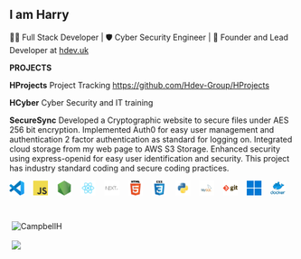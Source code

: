 ## I am Harry
👨‍💻 Full Stack Developer | 🛡️ Cyber Security Engineer | 🚀 Founder and Lead Developer at [hdev.uk](https://hdev.uk)

**PROJECTS**

**HProjects**
Project Tracking
https://github.com/Hdev-Group/HProjects

**HCyber**
Cyber Security and IT training


**SecureSync**
Developed a Cryptographic website to secure files under AES 256 bit encryption.
Implemented Auth0 for easy user management and authentication 2 factor authentication as standard for logging on.
Integrated cloud storage from my web page to AWS S3 Storage.
Enhanced security using express-openid for easy user identification and security.
This project has industry standard coding and secure coding practices.

<div style="display: flex; flex-direction: row; justify-content: space-between; align-items: center; flex-wrap: wrap;">

<img align="left" alt="Visual Studio Code" width="26px" src="https://raw.githubusercontent.com/github/explore/80688e429a7d4ef2fca1e82350fe8e3517d3494d/topics/visual-studio-code/visual-studio-code.png" />
<img align="left" alt="JavaScript" width="26px" src="https://raw.githubusercontent.com/github/explore/80688e429a7d4ef2fca1e82350fe8e3517d3494d/topics/javascript/javascript.png" />
<img align="left" alt="Node.js" width="26px" src="https://raw.githubusercontent.com/github/explore/80688e429a7d4ef2fca1e82350fe8e3517d3494d/topics/nodejs/nodejs.png" />
<img align="left" alt="Reat.js" width="26px" src="https://raw.githubusercontent.com/github/explore/80688e429a7d4ef2fca1e82350fe8e3517d3494d/topics/react/react.png" />
<img align="left" alt="Next.js" width="26px" src="https://raw.githubusercontent.com/github/explore/28b02bbc9ad9f7a503c43775aebeb515dc2da5fc/topics/nextjs/nextjs.png" />
<img align="left" alt="HTML5" width="26px" src="https://raw.githubusercontent.com/github/explore/80688e429a7d4ef2fca1e82350fe8e3517d3494d/topics/html/html.png" />
<img align="left" alt="CSS3" width="26px" src="https://raw.githubusercontent.com/github/explore/80688e429a7d4ef2fca1e82350fe8e3517d3494d/topics/css/css.png" />
<img align="left" alt="Python" width="26px" src="https://raw.githubusercontent.com/github/explore/80688e429a7d4ef2fca1e82350fe8e3517d3494d/topics/python/python.png" />
<img align="left" alt="MySQL" width="26px" src="https://raw.githubusercontent.com/github/explore/80688e429a7d4ef2fca1e82350fe8e3517d3494d/topics/mysql/mysql.png" />
<img align="left" alt="Git" width="26px" src="https://raw.githubusercontent.com/github/explore/80688e429a7d4ef2fca1e82350fe8e3517d3494d/topics/git/git.png" />
<img align="left" alt="Windows" width="26px" src="https://raw.githubusercontent.com/github/explore/80688e429a7d4ef2fca1e82350fe8e3517d3494d/topics/windows/windows.png" />
<img align="left" alt="Docker" width="26px" src="https://raw.githubusercontent.com/github/explore/80688e429a7d4ef2fca1e82350fe8e3517d3494d/topics/docker/docker.png" />
<br />
</div>
<p>&nbsp;</p>
<p>&nbsp;<img align="center" src="https://github-readme-stats.vercel.app/api?username=CampbellHarry&show_icons=true&bg_color=30,e96443,904e95&title_color=fff&text_color=fff&count_private=true" alt="CampbellH" height="200"/></p>
<p>&nbsp;<img align="center" src="https://github-readme-stats.vercel.app/api/top-langs/?username=CampbellHarry&langs_count=8&bg_color=30,e96443,904e95&title_color=fff&text_color=fff&layout=compact&count_private=true" height="202"/>
<br /></p>
